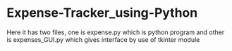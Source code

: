 # Expense-Tracker_using-Python
Here it has two files, one is expense.py which is python program and other is expenses_GUI.py which gives interface by use of tkinter module
